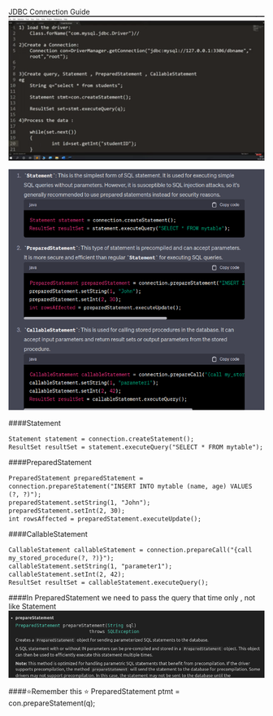 JDBC Connection Guide
![Alt text](image.png)


![Alt text](image-1.png)  

####Statement
```
Statement statement = connection.createStatement();
ResultSet resultSet = statement.executeQuery("SELECT * FROM mytable");

```


####PreparedStatement
```
PreparedStatement preparedStatement = connection.prepareStatement("INSERT INTO mytable (name, age) VALUES (?, ?)");
preparedStatement.setString(1, "John");
preparedStatement.setInt(2, 30);
int rowsAffected = preparedStatement.executeUpdate();
```

####CallableStatement

```
CallableStatement callableStatement = connection.prepareCall("{call my_stored_procedure(?, ?)}");
callableStatement.setString(1, "parameter1");
callableStatement.setInt(2, 42);
ResultSet resultSet = callableStatement.executeQuery();

```

####In PreparedStatement we need to pass the query that time only , not like Statement 
![Alt text](image-2.png)


####:star:Remember this :star:
 PreparedStatement ptmt = con.prepareStatement(q);